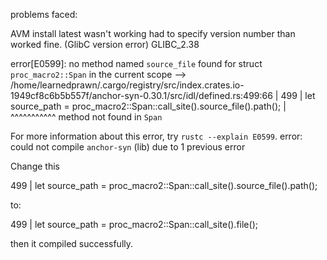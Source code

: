 problems faced:

AVM install latest wasn't working had to specify version number than worked fine. (GlibC version error) GLIBC_2.38

error[E0599]: no method named `source_file` found for struct `proc_macro2::Span` in the current scope
   --> /home/learnedprawn/.cargo/registry/src/index.crates.io-1949cf8c6b5b557f/anchor-syn-0.30.1/src/idl/defined.rs:499:66
    |
499 |                 let source_path = proc_macro2::Span::call_site().source_file().path();
    |                                                                  ^^^^^^^^^^^ method not found in `Span`

For more information about this error, try `rustc --explain E0599`.
error: could not compile `anchor-syn` (lib) due to 1 previous error

Change this

499 |                 let source_path = proc_macro2::Span::call_site().source_file().path();

to:

499 |                 let source_path = proc_macro2::Span::call_site().file();

then it compiled successfully.
